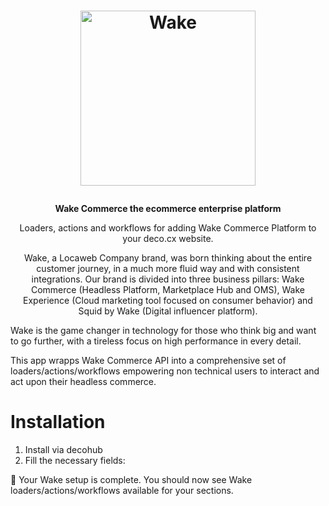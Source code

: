 <h1>
  <p align="center">
    <a href="https://wake.tech/wake-commerce/">
      <img alt="Wake" src="https://github.com/deco-cx/apps/assets/1753396/ba7b7e17-74fd-461f-b1e8-daf77dad9eb8" width="280" />
    </a>
  </p>
</h1>

<p align="center">
  <strong>
    Wake Commerce the ecommerce enterprise platform
  </strong>
</p>
<p align="center">
  Loaders, actions and workflows for adding Wake Commerce Platform to your deco.cx website.
</p>

<p align="center">
Wake, a Locaweb Company brand, was born thinking about the entire customer journey, in a much more fluid way and with consistent integrations. Our brand is divided into three business pillars: Wake Commerce (Headless Platform, Marketplace Hub and OMS), Wake Experience (Cloud marketing tool focused on consumer behavior) and Squid by Wake (Digital influencer platform).
  
Wake is the game changer in technology for those who think big and want to go further, with a tireless focus on high performance in every detail.

This app wrapps Wake Commerce API into a comprehensive set of loaders/actions/workflows
empowering non technical users to interact and act upon their headless commerce.

</p>

# Installation

1. Install via decohub
2. Fill the necessary fields:

🎉 Your Wake setup is complete. You should now see Wake
loaders/actions/workflows available for your sections.
